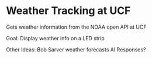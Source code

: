 # Weather Tracking at UCF
Gets weather information from the NOAA open API at UCF

Goal: Display weather info on a LED strip

Other Ideas: 
Bob Sarver weather forecasts
  AI Responses?
